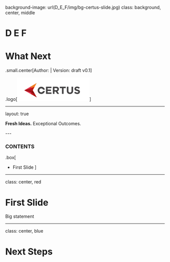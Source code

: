 background-image: url(D_E_F/img/bg-certus-slide.jpg)
class: background, center, middle

# D E F

# What Next

.small.center[Author:   |   Version: draft v0.1]

.logo[<img src="D_E_F/img/logo.png"/>]

---
layout: true
<div id="footer-content"><p><strong>Fresh Ideas.</strong> Exceptional Outcomes.</p></div>
---


### CONTENTS

.box[
* First Slide
]

---

class: center, red

# First Slide

Big statement

---

class: center, blue

# Next Steps
